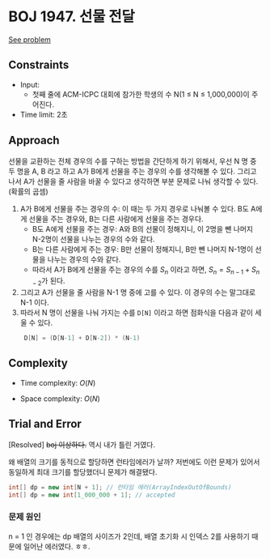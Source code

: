 # BOJ 1947. 선물 전달

[See problem](https://www.acmicpc.net/problem/1947)

## Constraints

- Input:
    - 첫째 줄에 ACM-ICPC 대회에 참가한 학생의 수 N(1 ≤ N ≤ 1,000,000)이 주어진다.
- Time limit: 2초

## Approach
<!-- Describe your approach to solving the problem. -->

선물을 교환하는 전체 경우의 수를 구하는 방법을 간단하게 하기 위해서,
우선 N 명 중 두 명을 A, B 라고 하고 A가 B에게 선물을 주는 경우의 수를 생각해볼 수 있다. 그리고 나서 A가 선물을 줄 사람을 바꿀 수 있다고 생각하면 부분 문제로 나눠 생각할 수 있다. (확률의 곱셈)

1. A가 B에게 선물을 주는 경우의 수: 이 때는 두 가지 경우로 나눠볼 수 있다. B도 A에게 선물을 주는 경우와, B는 다른 사람에게 선물을 주는 경우다.
   - B도 A에게 선물을 주는 경우: A와 B의 선물이 정해지니, 이 2명을 뺀 나머지 N-2명이 선물을 나누는 경우의 수와 같다.
   - B는 다른 사람에게 주는 경우: B만 선물이 정해지니, B만 뺀 나머지 N-1명이 선물을 나누는 경우의 수와 같다.
   - 따라서 A가 B에게 선물을 주는 경우의 수를 $S_n$ 이라고 하면, $S_n = S_{n-1} + S_{n-2}$가 된다.
2. 그리고 A가 선물을 줄 사람을 N-1 명 중에 고를 수 있다. 이 경우의 수는 말그대로 N-1 이다.
3. 따라서 N 명이 선물을 나눠 가지는 수를 `D[N]` 이라고 하면 점화식을 다음과 같이 세울 수 있다.
   ```java
    D[N] = (D[N-1] + D[N-2]) * (N-1)
    ```

## Complexity
- Time complexity: $O(N)$
<!-- Add your time complexity here, e.g. $O(n)$ -->



- Space complexity: $O(N)$
<!-- Add your space complexity here, e.g. $O(n)$ -->


## Trial and Error

[Resolved] ~~boj 이상하다.~~ 역시 내가 틀린 거였다.

왜 배열의 크기를 동적으로 할당하면 런타임에러가 날까? 저번에도 이런 문제가 있어서 동일하게 최대 크기를 할당했더니 문제가 해결됐다. 

```java
int[] dp = new int[N + 1]; // 런타임 에러(ArrayIndexOutOfBounds)
int[] dp = new int[1_000_000 + 1]; // accepted
```

### 문제 원인
n = 1 인 경우에는 dp 배열의 사이즈가 2인데, 배열 초기화 시 인덱스 2를 사용하기 때문에 일어난 에러였다. ㅎㅎ.
